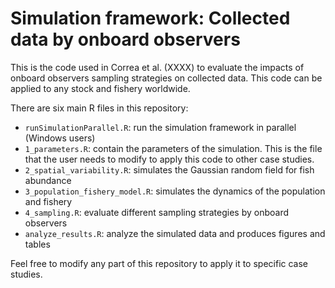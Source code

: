 # Simulation framework: Collected data by onboard observers

This is the code used in Correa et al. (XXXX) to evaluate the impacts 
of onboard observers sampling strategies on collected data. This code 
can be applied to any stock and fishery worldwide. 

There are six main R files in this repository:

-   `runSimulationParallel.R`: run the simulation framework in parallel (Windows users)
-   `1_parameters.R`: contain the parameters of the simulation. This is the file that the user needs to modify to apply this code to other case studies. 
-   `2_spatial_variability.R`: simulates the Gaussian random field for fish abundance
-   `3_population_fishery_model.R`: simulates the dynamics of the population and fishery
-   `4_sampling.R`: evaluate different sampling strategies by onboard observers
-   `analyze_results.R`: analyze the simulated data and produces figures and tables

Feel free to modify any part of this repository to apply it to specific case studies. 

